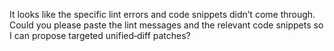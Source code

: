 It looks like the specific lint errors and code snippets didn’t come through. Could you please paste the lint messages and the relevant code snippets so I can propose targeted unified‑diff patches?